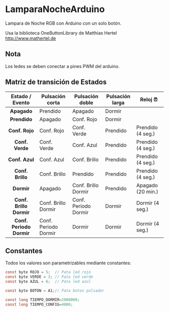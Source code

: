 # LamparaNocheArduino
Lampara de Noche RGB con Arduino con un solo botón.

Usa la biblioteca OneButtonLibrary de Matthias Hertel http://www.mathertel.de

## Nota
Los ledes se deben conectar a pines PWM del arduino.

## Matriz de transición de Estados

|Estado / Evento         |Pulsación corta     |Pulsación doble     |Pulsación larga|Reloj :alarm_clock:|
|         :---:          |--------------------|--------------------|---------------|-------------------|
|**Apagado**             |Prendido            |Apagado             |Dormir         |                   |
|**Prendido**            |Apagado             |Conf. Rojo          |Dormir         |                   |
|**Conf. Rojo**          |Conf. Rojo          |Conf. Verde         |Prendido       |Prendido (4 seg.)  |
|**Conf. Verde**         |Conf. Verde         |Conf. Azul          |Prendido       |Prendido (4 seg.)  |
|**Conf. Azul**          |Conf. Azul          |Conf. Brillo        |Prendido       |Prendido (4 seg.)  |
|**Conf. Brillo**        |Conf. Brillo        |Prendido            |Prendido       |Prendido (4 seg.)  |
|**Dormir**              |Apagado             |Conf. Brillo Dormir |Prendido       |Apagado  (20 min.) |
|**Conf. Brillo Dormir** |Conf. Brillo Dormir |Conf. Periodo Dormir|Dormir         |Dormir   (4 seg.)  |
|**Conf. Periodo Dormir**|Conf. Periodo Dormir|Dormir              |Dormir         |Dormir   (4 seg.)  |

## Constantes
Todos los valores son parametrizables mediante constantes:

```c
const byte ROJO = 5;  // Pata led rojo
const byte VERDE = 3; // Pata led verde
const byte AZUL = 6;  // Pata led azul

const byte BOTON = A1;// Pata boton pulsador

const long TIEMPO_DORMIR=2000000;
const long TIEMPO_CONFIG=4000;
```
